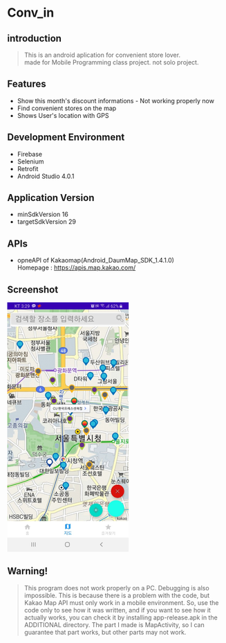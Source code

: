 # Conv_in

## introduction
> This is an android aplication for convenient store lover. <br />
> made for Mobile Programming class project. not solo project.

## Features
+ Show this month's discount informations - Not working properly now
+ Find convenient stores on the map
+ Shows User's location with GPS

## Development Environment
+ Firebase
+ Selenium
+ Retrofit
+ Android Studio 4.0.1

## Application Version
+ minSdkVersion 16
+ targetSdkVersion 29

## APIs
+ opneAPI of Kakaomap(Android_DaumMap_SDK_1.4.1.0) <br />
Homepage : https://apis.map.kakao.com/

## Screenshot
<img src="/ADDITIONAL/Conv_in_Screenshot.jpg" width="281" height="576" title="Conv_in_Map" alt="Conv_in_Map Screenshot"></img>

## Warning!
> This program does not work properly on a PC. Debugging is also impossible. This is because there is a problem with the code, but Kakao Map API must only work in a mobile environment. So, use the code only to see how it was written, and if you want to see how it actually works, you can check it by installing app-release.apk in the ADDITIONAL directory. The part I made is MapActivity, so I can guarantee that part works, but other parts may not work.
